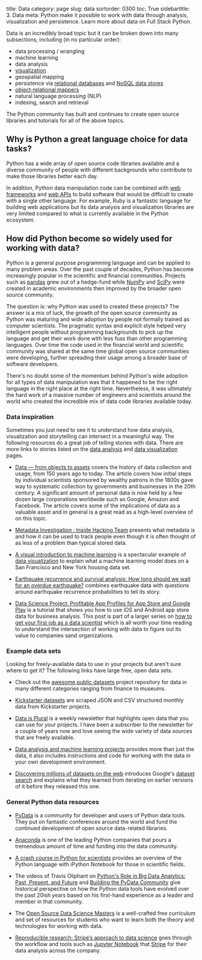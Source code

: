 title: Data
category: page
slug: data
sortorder: 0300
toc: True
sidebartitle: 3. Data
meta: Python make it possible to work with data through analysis, visualization and persistence. Learn more about data on Full Stack Python.


Data is an incredibly broad topic but it can be broken down into many
subsections, including (in no particular order):

* data processing / wrangling
* machine learning
* data analysis
* [visualization](/data-visualization.html)
* geospatial mapping
* persistence via [relational databases](/databases.html) and 
  [NoSQL data stores](/no-sql-datastore.html)
* [object-relational mappers](/object-relational-mappers-orms.html)
* natural language processing (NLP)
* indexing, search and retrieval

The Python community has built and continues to create open source libraries 
and tutorials for all of the above topics.


## Why is Python a great language choice for data tasks?
Python has a wide array of open source code libraries available and a
diverse community of people with different backgrounds who contribute to
make those libraries better each day.

In addition, Python data manipulation code can be combined with 
[web frameworks](/web-frameworks.html) and
[web APIs](/application-programming-interfaces.html) to build software
that would be difficult to create with a single other language. For example,
Ruby is a fantastic language for building web applications but its data
analysis and visualization libraries are very limited compared to what
is currently available in the Python ecosystem.


## How did Python become so widely used for working with data?
Python is a general purpose programming language and can be applied to
many problem areas. Over the past couple of decades, Python has become 
increasingly popular in the scientific and financial communities. Projects
such as [pandas](http://pandas.pydata.org/) grew out of a hedge-fund while
[NumPy](http://www.numpy.org/) and [SciPy](http://www.scipy.org/) were
created in academic environments then improved by the broader open source
community.

The question is: why Python was used to created these projects? The answer
is a mix of luck, the growth of the open source community as Python was
maturing and wide adoption by people not formally trained as computer 
scientists. The pragmatic syntax and explicit style helped very intelligent
people without programming backgrounds to pick up the language and get their
work done with less fuss than other programming languages. Over time the
code used in the financial world and scientific community was shared at the
same time global open source communities were developing, further spreading
their usage among a broader base of software developers.

There's no doubt some of the momentum behind Python's wide adoption for all 
types of data manipulation was that it happened to be the right language in
the right place at the right time. Nevertheless, it was ultimately the hard 
work of a massive number of engineers and scientists around the world who
created the incredible mix of data code libraries available today.


### Data inspiration
Sometimes you just need to see it to understand how data analysis,
visualization and storytelling can intersect in a meaningful way. The
following resources do a great job of telling stories with data. There
are more links to stories listed on the [data analysis](/data-analysis.html) 
and [data visualization](/data-visualization.html) pages.

* [Data — from objects to assets](https://www.nature.com/articles/d41586-019-03062-w)
  covers the history of data collection and usage, from 150 years ago to
  today. The article covers how initial steps by individual scientists
  sponsored by wealthy patrons in the 1800s gave way to systematic collection
  by governments and businesses in the 20th century. A significant amount
  of personal data is now held by a few dozen large corporations worldwide
  such as Google, Amazon and Facebook. The article covers some of the
  implications of data as a valuable asset and in general is a great read
  as a high-level overview of on this topic.

* [Metadata Investigation : Inside Hacking Team](https://labs.rs/en/metadata/)
  presents what metadata is and how it can be used to track people even though
  it is often thought of as less of a problem than typical stored data.

* [A visual introduction to machine learning](http://www.r2d3.us/visual-intro-to-machine-learning-part-1/)
  is a spectacular example of 
  [data visualization](/data-visualization.html) to explain what a machine
  learning model does on a San Francisco and New York housing data set.

* [Earthquake recurrence and survival analysis: How long should we wait for an overdue earthquake?](http://rocksandwater.net/blog/2016/07/wrightwood-recurrence/)
  combines earthquake data with questions around earthquake recurrence
  probabilities to tell its story.

* [Data Science Project: Profitable App Profiles for App Store and Google Play](https://www.dataquest.io/blog/basic-data-science-portfolio-project-tutorial/)
  is a tutorial that shows you how to use iOS and Android app store data
  for business analysis. This post is part of a larger series on 
  [how to get your first job as a data scientist](https://www.dataquest.io/blog/how-to-get-your-first-data-science-job/)
  which is all worth your time reading to understand the intersection of
  working with data to figure out its value to companies sand organizations.


### Example data sets
Looking for freely-available data to use in your projects but aren't 
sure where to get it? The following links have large free, open data
sets. 

* Check out the 
  [awesome public datasets](https://github.com/awesomedata/awesome-public-datasets)
  project repository for data in many different categories ranging from
  finance to museums.

* [Kickstarter datasets](https://webrobots.io/kickstarter-datasets/)
  are scraped JSON and CSV structured monthly data from Kickstarter 
  projects.

* [Data is Plural](https://tinyletter.com/data-is-plural) is a weekly
  newsletter that highlights open data that you can use for your projects.
  I have been a subscriber to the newsletter for a couple of years now and
  love seeing the wide variety of data sources that are freely available.

* [Data analysis and machine learning projects](https://github.com/rhiever/Data-Analysis-and-Machine-Learning-Projects)
  provides more than just the data, it also includes instructions and
  code for working with the data in your own development environment.

* [Discovering millions of datasets on the web](https://blog.google/products/search/discovering-millions-datasets-web/)
  introduces Google's 
  [dataset search](https://datasetsearch.research.google.com/)
  and explains what they learned from iterating on earlier versions
  of it before they released this one.


### General Python data resources
* [PyData](http://pydata.org/) is a community for developer and users of 
  Python data tools. They put on fantastic conferences around the world and fund 
  the continued development of open source data-related libraries.

* [Anaconda](https://www.anaconda.com/) is one of the leading Python
  companies that pours a tremendous amount of time and funding into
  the data community.

* [A crash course in Python for scientists](http://nbviewer.ipython.org/gist/rpmuller/5920182)
  provides an overview of the Python language with iPython Notebook for those 
  in scientific fields.

* The videos of Travis Oliphant on 
  [Python's Role in Big Data Analytics: Past, Present, and Future](https://www.youtube.com/watch?v=oXRvpBJ-Dkc)
  and 
  [Building the PyData Community](https://www.youtube.com/watch?v=d9Qm3PPoYNQ)
  give historical perspective on how the Python data tools
  have evolved over the past 20ish years based on his first-hand experience
  as a leader and member in that community.

* The [Open Source Data Science Masters](http://datasciencemasters.org/)
  is a well-crafted free curriculum and set of resources for students who
  want to learn both the theory and technologies for working with data.

* [Reproducible research: Stripe’s approach to data science](https://stripe.com/blog/reproducible-research)
  goes through the workflow and tools such as 
  [Jupyter Notebook](/jupyter-notebook.html) that [Stripe](/stripe.html)
  for their data analysis across the company.

